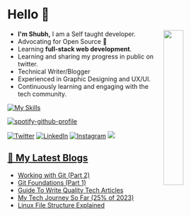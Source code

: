 <h1> Hello 👋 </h1>

<img width="30%" align='right' src="https://i.giphy.com/media/10IEUy0f5V3WLu/giphy.webp">

<!-- Introduction -->
- <b> I'm Shubh,</b> I am a Self taught developer.
- Advocating for Open Source 🥑
- Learning <b>full-stack web development</b>. 
- Learning and sharing my progress in public on twitter.</a>
- Technical Writer/Blogger
- Experienced in Graphic Designing and UX/UI.
- Continuously learning and engaging with the tech community.

<!-- My Skills -->
[![My Skills](https://skillicons.dev/icons?i=html,css,tailwind,github,java,js,bash,git,githubactions,figma,linux,netlify,vim,vscode,xd&perline=8)](https://skillicons.dev)

[![spotify-github-profile](https://spotify-github-profile.vercel.app/api/view?uid=bmvlrpn2vyu4gti4e6lkwrfu9&cover_image=true&theme=novatorem&show_offline=false&background_color=2e2e2e&interchange=true&bar_color=7e39fe&bar_color_cover=true)](https://github.com/kittinan/spotify-github-profile)

<!-- Socials stats -->
[![Twitter](https://img.shields.io/badge/Twitter-%231DA1F2.svg?logo=Twitter&logoColor=white)](https://twitter.com/shubhstwt)  [![LinkedIn](https://img.shields.io/badge/LinkedIn-%230077B5.svg?logo=linkedin&logoColor=white)](https://linkedin.com/in/shubhsharma19)
[![Instagram](https://img.shields.io/badge/Instagram-%23E4405F.svg?logo=Instagram&logoColor=white)](https://instagram.com/shubhsig)
<a href="https://ko-fi.com/shubhsharma19"><img src="https://img.shields.io/badge/buy%20me%20a-coffee-orange?style=flat&logo=ko-fi">

  
<!-- My blogs -->
## 📕 My Latest Blogs
<!-- BLOG-POST-LIST:START -->
- [Working with Git &lpar;Part 2&rpar;](https://shubhsharma19.hashnode.dev/working-with-git)
- [Git Foundations &lpar;Part 1&rpar;](https://shubhsharma19.hashnode.dev/git-foundations)
- [Guide To Write Quality Tech Articles](https://shubhsharma19.hashnode.dev/guide-to-write-quality-tech-articles)
- [My Tech Journey So Far &lpar;25% of 2023&rpar;](https://shubhsharma19.hashnode.dev/my-tech-journey-so-far)
- [Linux File Structure Explained](https://shubhsharma19.hashnode.dev/linux-file-structure-explained)
<!-- BLOG-POST-LIST:END -->
